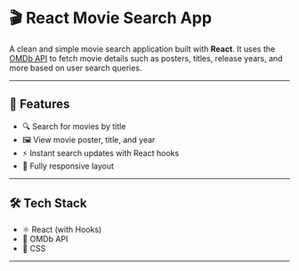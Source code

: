 # 🎬 React Movie Search App

A clean and simple movie search application built with **React**. It uses the [OMDb API](http://www.omdbapi.com/) to fetch movie details such as posters, titles, release years, and more based on user search queries.

---

## 🚀 Features

- 🔍 Search for movies by title
- 🖼️ View movie poster, title, and year
- ⚡ Instant search updates with React hooks
- 📱 Fully responsive layout

---

## 🛠️ Tech Stack

- ⚛️ React (with Hooks)
- 📡 OMDb API
- 🎨 CSS 

---


